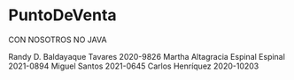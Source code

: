 # PuntoDeVenta

CON NOSOTROS NO JAVA

Randy D. Baldayaque Tavares 2020-9826
Martha Altagracia Espinal Espinal 2021-0894
Miguel Santos 2021-0645
Carlos Henríquez 2020-10203
